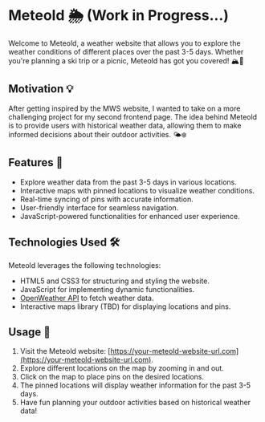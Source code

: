 # Meteold 🌦️ (Work in Progress...)

Welcome to Meteold, a weather website that allows you to explore the weather conditions of different places over the past 3-5 days. Whether you're planning a ski trip or a picnic, Meteold has got you covered! 🏔️🌳

## Motivation 💡

After getting inspired by the MWS website, I wanted to take on a more challenging project for my second frontend page. The idea behind Meteold is to provide users with historical weather data, allowing them to make informed decisions about their outdoor activities. 🌤️❄️

## Features 🌟

- Explore weather data from the past 3-5 days in various locations.
- Interactive maps with pinned locations to visualize weather conditions.
- Real-time syncing of pins with accurate information.
- User-friendly interface for seamless navigation.
- JavaScript-powered functionalities for enhanced user experience.

## Technologies Used 🛠️

Meteold leverages the following technologies:

- HTML5 and CSS3 for structuring and styling the website.
- JavaScript for implementing dynamic functionalities.
- [OpenWeather API](https://openweathermap.org/api) to fetch weather data.
- Interactive maps library (TBD) for displaying locations and pins.

## Usage 🚀

1. Visit the Meteold website: [https://your-meteold-website-url.com](https://your-meteold-website-url.com).
2. Explore different locations on the map by zooming in and out.
3. Click on the map to place pins on the desired locations.
4. The pinned locations will display weather information for the past 3-5 days.
5. Have fun planning your outdoor activities based on historical weather data!
